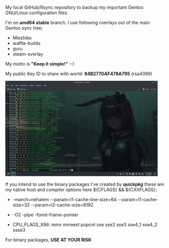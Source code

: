 My local GitHub/Rsync repository to backup my important Gentoo GNU/Linux configuration files.

I'm on **amd64 stable** branch.
I use following overlays out of the main Gentoo sync tree;

* Miezhiko
* waffle-builds
* guru
* steam-overlay 

My motto is **"Keep it simple!"** :-)

My public Key ID to share with world: **84B2770AF478A795** (rsa4096)

![Screenshot of terminal](https://github.com/keremcozin/gentoo-stable/blob/main/screenshot.png)

If you intend to use the binary packages I've created by **quickpkg** these are my native host and compiler options here ${CFLAGS} && ${CXXFLAGS};

* -march=nehalem --param=l1-cache-line-size=64 --param=l1-cache-size=32 --param=l2-cache-size=8192
* -O2 -pipe -fomit-frame-pointer

* CPU_FLAGS_X86: mmx mmxext popcnt sse sse2 sse3 sse4_1 sse4_2 ssse3

For binary packages, **USE AT YOUR RISK** 
